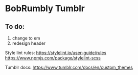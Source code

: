 # BobRumbly Tumblr

## To do:
1. change to em
2. redesign header

Style lint rules:
https://stylelint.io/user-guide/rules
https://www.npmjs.com/package/stylelint-scss

Tumblr docs:
https://www.tumblr.com/docs/en/custom_themes